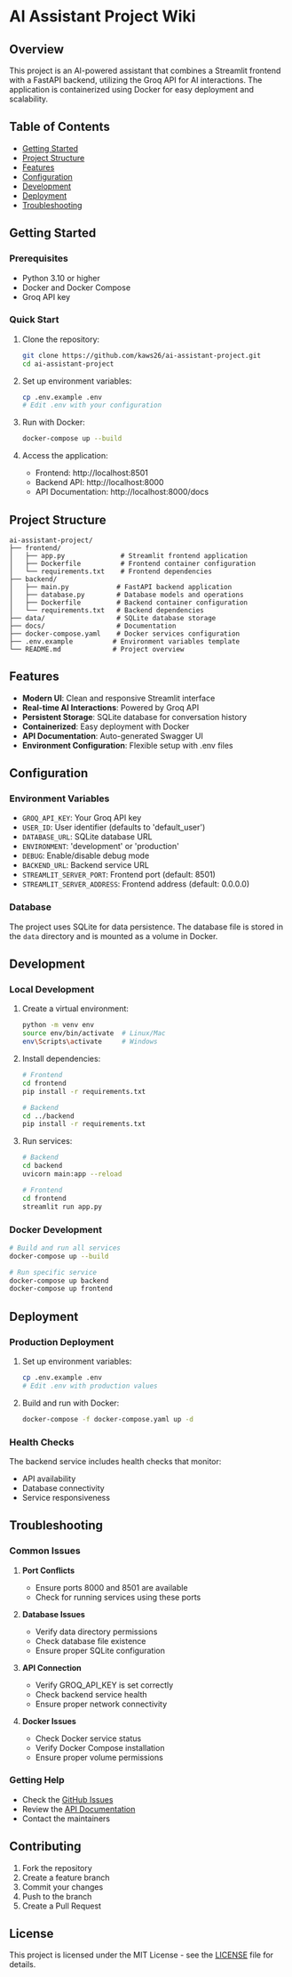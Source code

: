# AI Assistant Project Wiki

## Overview
This project is an AI-powered assistant that combines a Streamlit frontend with a FastAPI backend, utilizing the Groq API for AI interactions. The application is containerized using Docker for easy deployment and scalability.

## Table of Contents
- [Getting Started](#getting-started)
- [Project Structure](#project-structure)
- [Features](#features)
- [Configuration](#configuration)
- [Development](#development)
- [Deployment](#deployment)
- [Troubleshooting](#troubleshooting)

## Getting Started

### Prerequisites
- Python 3.10 or higher
- Docker and Docker Compose
- Groq API key

### Quick Start
1. Clone the repository:
   ```bash
   git clone https://github.com/kaws26/ai-assistant-project.git
   cd ai-assistant-project
   ```

2. Set up environment variables:
   ```bash
   cp .env.example .env
   # Edit .env with your configuration
   ```

3. Run with Docker:
   ```bash
   docker-compose up --build
   ```

4. Access the application:
   - Frontend: http://localhost:8501
   - Backend API: http://localhost:8000
   - API Documentation: http://localhost:8000/docs

## Project Structure
```
ai-assistant-project/
├── frontend/
│   ├── app.py              # Streamlit frontend application
│   ├── Dockerfile          # Frontend container configuration
│   └── requirements.txt    # Frontend dependencies
├── backend/
│   ├── main.py            # FastAPI backend application
│   ├── database.py        # Database models and operations
│   ├── Dockerfile         # Backend container configuration
│   └── requirements.txt   # Backend dependencies
├── data/                  # SQLite database storage
├── docs/                  # Documentation
├── docker-compose.yaml    # Docker services configuration
├── .env.example          # Environment variables template
└── README.md             # Project overview
```

## Features
- **Modern UI**: Clean and responsive Streamlit interface
- **Real-time AI Interactions**: Powered by Groq API
- **Persistent Storage**: SQLite database for conversation history
- **Containerized**: Easy deployment with Docker
- **API Documentation**: Auto-generated Swagger UI
- **Environment Configuration**: Flexible setup with .env files

## Configuration

### Environment Variables
- `GROQ_API_KEY`: Your Groq API key
- `USER_ID`: User identifier (defaults to 'default_user')
- `DATABASE_URL`: SQLite database URL
- `ENVIRONMENT`: 'development' or 'production'
- `DEBUG`: Enable/disable debug mode
- `BACKEND_URL`: Backend service URL
- `STREAMLIT_SERVER_PORT`: Frontend port (default: 8501)
- `STREAMLIT_SERVER_ADDRESS`: Frontend address (default: 0.0.0.0)

### Database
The project uses SQLite for data persistence. The database file is stored in the `data` directory and is mounted as a volume in Docker.

## Development

### Local Development
1. Create a virtual environment:
   ```bash
   python -m venv env
   source env/bin/activate  # Linux/Mac
   env\Scripts\activate     # Windows
   ```

2. Install dependencies:
   ```bash
   # Frontend
   cd frontend
   pip install -r requirements.txt

   # Backend
   cd ../backend
   pip install -r requirements.txt
   ```

3. Run services:
   ```bash
   # Backend
   cd backend
   uvicorn main:app --reload

   # Frontend
   cd frontend
   streamlit run app.py
   ```

### Docker Development
```bash
# Build and run all services
docker-compose up --build

# Run specific service
docker-compose up backend
docker-compose up frontend
```

## Deployment

### Production Deployment
1. Set up environment variables:
   ```bash
   cp .env.example .env
   # Edit .env with production values
   ```

2. Build and run with Docker:
   ```bash
   docker-compose -f docker-compose.yaml up -d
   ```

### Health Checks
The backend service includes health checks that monitor:
- API availability
- Database connectivity
- Service responsiveness

## Troubleshooting

### Common Issues

1. **Port Conflicts**
   - Ensure ports 8000 and 8501 are available
   - Check for running services using these ports

2. **Database Issues**
   - Verify data directory permissions
   - Check database file existence
   - Ensure proper SQLite configuration

3. **API Connection**
   - Verify GROQ_API_KEY is set correctly
   - Check backend service health
   - Ensure proper network connectivity

4. **Docker Issues**
   - Check Docker service status
   - Verify Docker Compose installation
   - Ensure proper volume permissions

### Getting Help
- Check the [GitHub Issues](https://github.com/kaws26/ai-assistant-project/issues)
- Review the [API Documentation](http://localhost:8000/docs)
- Contact the maintainers

## Contributing
1. Fork the repository
2. Create a feature branch
3. Commit your changes
4. Push to the branch
5. Create a Pull Request

## License
This project is licensed under the MIT License - see the [LICENSE](LICENSE) file for details. 